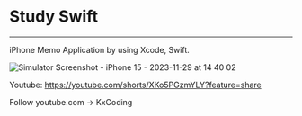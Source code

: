 # Study Swift
------------------

iPhone Memo Application by using Xcode, Swift.

![Simulator Screenshot - iPhone 15 - 2023-11-29 at 14 40 02](https://github.com/qkr7391/SwiftStudy/assets/63420534/d0b5b5b8-362a-493b-8260-821b49c067a4)

Youtube: https://youtube.com/shorts/XKo5PGzmYLY?feature=share 


Follow youtube.com -> KxCoding

